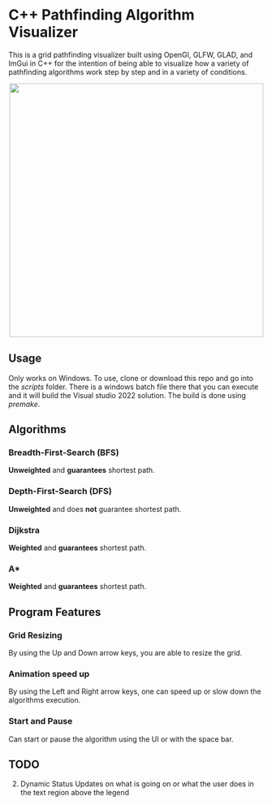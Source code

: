 # C++ Pathfinding Algorithm Visualizer
This is a grid pathfinding visualizer built using OpenGl, GLFW, GLAD, and ImGui in C++ for the intention of being able to visualize how a variety of pathfinding algorithms work step by step and in a variety of conditions.

<p align= "center">
<img src="AlgoVisAnimation.gif" width="500" height="500" />
</p>

## Usage
Only works on Windows. To use, clone or download this repo and go into the *scripts* folder.
There is a windows batch file there that you can execute and it will build the Visual studio 2022 solution.
The build is done using *premake*.
## Algorithms
### Breadth-First-Search (BFS)
**Unweighted** and **guarantees** shortest path.
### Depth-First-Search (DFS)
**Unweighted** and does **not** guarantee shortest path.
### Dijkstra
**Weighted** and **guarantees** shortest path.
### A*
**Weighted** and **guarantees** shortest path.
## Program Features
### Grid Resizing
By using the Up and Down arrow keys, you are able to resize the grid.
### Animation speed up
By using the Left and Right arrow keys, one can speed up or slow down the algorithms execution.
### Start and Pause
Can start or pause the algorithm using the UI or with the space bar. 
## TODO
2. Dynamic Status Updates on what is going on or what the user does in the text region above the legend
